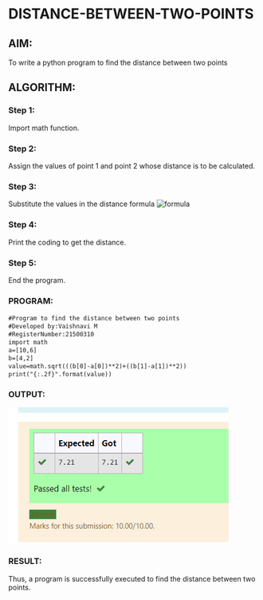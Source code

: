 # DISTANCE-BETWEEN-TWO-POINTS

## AIM:
To write a python program to find the distance between two points

## ALGORITHM:
### Step 1: 
Import math function.

### Step 2: 
Assign the values of point 1 and point 2 whose distance is to be calculated.

### Step 3: 
Substitute the values in the distance formula  ![formula](/formula.jpg)

### Step 4: 
Print the coding to get the distance.

### Step 5: 
End the program.

### PROGRAM:
```
#Program to find the distance between two points
#Developed by:Vaishnavi M
#RegisterNumber:21500310
import math
a=[10,6]
b=[4,2]
value=math.sqrt(((b[0]-a[0])**2)+((b[1]-a[1])**2))
print("{:.2f}".format(value))
``` 


### OUTPUT:
![output](./output.png)


### RESULT:
Thus, a program is successfully executed to find the distance between two points.
